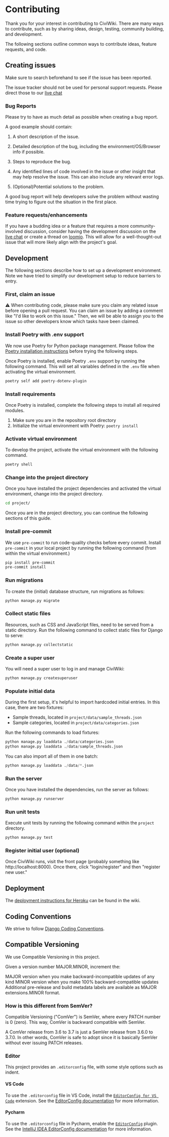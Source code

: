 # Contributing

Thank you for your interest in contributing to CiviWiki. There are many ways to contribute, such as by sharing ideas, design, testing, community building, and development.

The following sections outline common ways to contribute ideas, feature requests, and code.

## Creating issues

Make sure to search beforehand to see if the issue has been reported.

The issue tracker should not be used for personal support requests. Please direct those to our [live chat](https://riot.im/app/#/room/#CiviWiki:matrix.org)

### Bug Reports

Please try to have as much detail as possible when creating a bug report.

A good example should contain:

1. A short description of the issue.

2. Detailed description of the bug, including the environment/OS/Browser info if possible.

3. Steps to reproduce the bug.

4. Any identified lines of code involved in the issue or other insight that may help resolve the issue. This can also include any relevant error logs.

5. (Optional)Potential solutions to the problem.

A good bug report will help developers solve the problem without wasting time trying to figure out the situation in the first place.

### Feature requests/enhancements

If you have a budding idea or a feature that requires a more community-involved discussion, consider having the development discussion on the [live chat](https://riot.im/app/#/room/#CiviWiki:matrix.org) or create a thread on [loomio](https://www.loomio.org/g/ET40tXUC/openciviwiki). This will allow for a well-thought-out issue that will more likely align with the project's goal.

## Development

The following sections describe how to set up a development environment. Note we have tried to simplify our development setup to reduce barriers to entry.

### First, claim an issue

:warning: When contributing code, please make sure you claim any related issue before opening a pull request. You can claim an issue by adding a comment like "I'd like to work on this issue." Then, we will be able to assign you to the issue so other developers know which tasks have been claimed.

### Install Poetry with .env support

We now use Poetry for Python package management. Please follow the [Poetry installation instructions](https://python-poetry.org/docs/#installation) before trying the following steps.

Once Poetry is installed, enable Poetry `.env` support by running the following command. This will set all variables defined in the `.env` file when activating the virtual environment.

```sh
poetry self add poetry-dotenv-plugin
```

### Install requirements

Once Poetry is installed, complete the following steps to install all required modules.

1. Make sure you are in the repository root directory
2. Initialize the virtual environment with Poetry: `poetry install`

### Activate virtual environment

To develop the project, activate the virtual environment with the following command.

```sh
poetry shell
```

### Change into the project directory

Once you have installed the project dependencies and activated the virtual environment, change into the project directory.

```sh
cd project/
```

Once you are in the project directory, you can continue the following sections of this guide.

### Install pre-commit

We use `pre-commit` to run code-quality checks before every commit. Install `pre-commit` in your local project by running the following command (from within the virtual environment.)

```sh
pip install pre-commit
pre-commit install
```

### Run migrations

To create the (initial) database structure, run migrations as follows:

```py
python manage.py migrate
```

### Collect static files

Resources, such as CSS and JavaScript files, need to be served from a static directory. Run the following command to collect static files for Django to serve:

```py
python manage.py collectstatic
```

### Create a super user

You will need a super user to log in and manage CiviWiki:

```py
python manage.py createsuperuser
```

### Populate initial data

During the first setup, it's helpful to import hardcoded initial entries. In this case, there are two fixtures:

* Sample threads, located in `project/data/sample_threads.json`
* Sample categories, located in `project/data/categories.json`

Run the following commands to load fixtures:

```py
python manage.py loaddata ./data/categories.json
python manage.py loaddata ./data/sample_threads.json
```

You can also import all of them in one batch:

```py
python manage.py loaddata ./data/*.json
```

### Run the server

Once you have installed the dependencies, run the server as follows:

```py
python manage.py runserver
```

### Run unit tests

Execute unit tests by running the following command within the `project` directory.

```sh
python manage.py test
```

### Register initial user (optional)

Once CiviWiki runs, visit the front page (probably something like http://localhost:8000). Once there, click "login/register" and then "register new user."

## Deployment

The [deployment instructions for Heroku](https://github.com/CiviWiki/OpenCiviWiki/wiki/Deployment-instructions-for-Heroku) can be found in the wiki.

## Coding Conventions

We strive to follow [Django Coding Conventions](https://docs.djangoproject.com/en/dev/internals/contributing/writing-code/coding-style/).

## Compatible Versioning

We use Compatible Versioning in this project.

Given a version number MAJOR.MINOR, increment the:

MAJOR version when you make backward-incompatible updates of any kind
MINOR version when you make 100% backward-compatible updates
Additional pre-release and build metadata labels are available as MAJOR extensions.MINOR format.

### How is this different from SemVer?

Compatible Versioning ("ComVer") is SemVer, where every PATCH number is 0 (zero). This way, ComVer is backward compatible with SemVer.

A ComVer release from 3.6 to 3.7 is just a SemVer release from 3.6.0 to 3.7.0. In other words, ComVer is safe to adopt since it is basically SemVer without ever issuing PATCH releases.

### Editor

This project provides an `.editorconfig` file, with some style options such as indent.

#### VS Code

To use the `.editorconfig` file in VS Code, install the [`EditorConfig for VS Code`](https://marketplace.visualstudio.com/items?itemName=EditorConfig.EditorConfig) extension. See the [EditorConfig documentation](https://editorconfig.org/) for more information.

#### Pycharm

To use the `.editorconfig` file in Pycharm, enable the [`EditorConfig`](https://plugins.jetbrains.com/plugin/7294-editorconfig) plugin. See the [IntelliJ IDEA EditorConfig documentation](https://www.jetbrains.com/help/idea/editorconfig.html) for more information.
